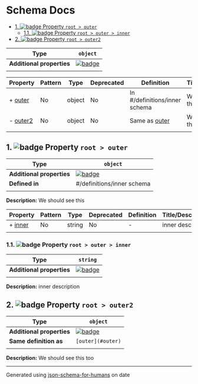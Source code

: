 # Schema Docs

- [1. ![badge](https://img.shields.io/badge/Required-blue) Property `root > outer`](#outer)
  - [1.1. ![badge](https://img.shields.io/badge/Required-blue) Property `root > outer > inner`](#outer_inner)
- [2. ![badge](https://img.shields.io/badge/Optional-yellow) Property `root > outer2`](#outer2)

| Type                      | `object`                                                                                          |
| ------------------------- | ------------------------------------------------------------------------------------------------- |
| **Additional properties** | [![badge](https://img.shields.io/badge/Not+allowed--red)](# "Additional Properties not allowed.") |
|                           |                                                                                                   |

| Property             | Pattern | Type   | Deprecated | Definition                    | Title/Description      |
| -------------------- | ------- | ------ | ---------- | ----------------------------- | ---------------------- |
| + [outer](#outer )   | No      | object | No         | In #/definitions/inner schema | We should see this     |
| - [outer2](#outer2 ) | No      | object | No         | Same as [outer](#outer )      | We should see this too |
|                      |         |        |            |                               |                        |

## <a name="outer"></a>1. ![badge](https://img.shields.io/badge/Required-blue) Property `root > outer`

| Type                      | `object`                                                                                                             |
| ------------------------- | -------------------------------------------------------------------------------------------------------------------- |
| **Additional properties** | [![badge](https://img.shields.io/badge/Any+type--allowed-green)](# "Additional Properties of any type are allowed.") |
| **Defined in**            | #/definitions/inner schema                                                                                           |
|                           |                                                                                                                      |

**Description:** We should see this

| Property                 | Pattern | Type   | Deprecated | Definition | Title/Description |
| ------------------------ | ------- | ------ | ---------- | ---------- | ----------------- |
| + [inner](#outer_inner ) | No      | string | No         | -          | inner description |
|                          |         |        |            |            |                   |

### <a name="outer_inner"></a>1.1. ![badge](https://img.shields.io/badge/Required-blue) Property `root > outer > inner`

| Type                      | `string`                                                                                                             |
| ------------------------- | -------------------------------------------------------------------------------------------------------------------- |
| **Additional properties** | [![badge](https://img.shields.io/badge/Any+type--allowed-green)](# "Additional Properties of any type are allowed.") |
|                           |                                                                                                                      |

**Description:** inner description

## <a name="outer2"></a>2. ![badge](https://img.shields.io/badge/Optional-yellow) Property `root > outer2`

| Type                      | `object`                                                                                                             |
| ------------------------- | -------------------------------------------------------------------------------------------------------------------- |
| **Additional properties** | [![badge](https://img.shields.io/badge/Any+type--allowed-green)](# "Additional Properties of any type are allowed.") |
| **Same definition as**    | `[outer](#outer)`                                                                                                    |
|                           |                                                                                                                      |

**Description:** We should see this too

----------------------------------------------------------------------------------------------------------------------------
Generated using [json-schema-for-humans](https://github.com/coveooss/json-schema-for-humans) on date